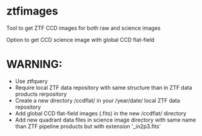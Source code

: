 # ztfimages

Tool to get ZTF CCD images for both raw and science images

Option to get CCD science image with global CCD flat-field

# WARNING:
- Use ztfquery
- Require local ZTF data repository with same structure than in ZTF data products rerpository
- Create a new directory /ccdflat/ in your /year/date/ local ZTF data repository
- Add global CCD flat-field images (.fits) in the new /ccdflat/ directory
- Add new quadrant data files in science image directory with same name than ZTF pipeline products but with extension '_in2p3.fits'   
